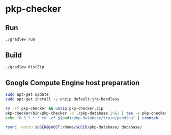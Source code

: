 # pkp-checker

## Run

```bash
./gradlew run
```

## Build

```bash
./gradlew distZip
```

## Google Compute Engine host preparation

```bash
sudo apt-get update
sudo apt-get install -y unzip default-jre-headless

rm -rf pkp-checker && unzip pkp-checker.zip 
pkp-checker/bin/pkp-checker -d ./pkp-database 2>&1 | tee -a pkp-checker.log
echo "0 3 * * * rm -rf $(pwd)/pkp-database/train/pending" | crontab -

rsync -avrzu $USER@$HOST:/home/$USER/pkp-database/ database/
```
